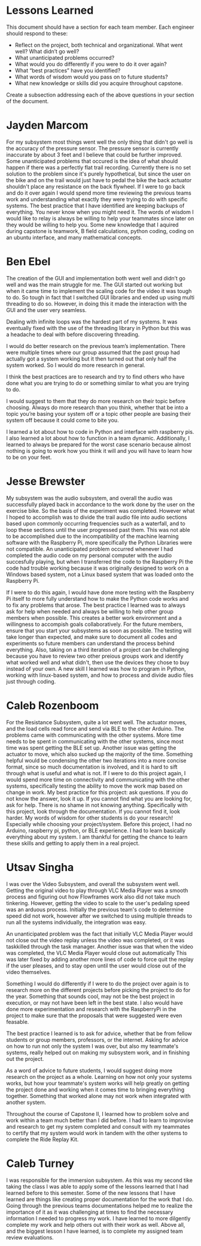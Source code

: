 # Lessons Learned

This document should have a section for each team member. Each engineer should respond to these:

- Reflect on the project, both technical and organizational. What went well? What didn’t go well? 
- What unanticipated problems occurred? 
- What would you do differently if you were to do it over again? 
- What “best practices” have you identified? 
- What words of wisdom would you pass on to future students?
- What new knowledge or skills did you acquire throughout capstone.

Create a subsection addressing each of the above questions in your section of the document. 

# Jayden Marcom
  For my subsystem most things went well the only thing that didn't go well is the accuracy of the pressure sensor. The pressure sensor is currently inaccurate by about 3 feet and I believe that could be further improved. Some unanticipated problems that occured is the idea of what should happen if there was a perfectly flat trail recording. Currently there is no set solution to the problem since it's purely hypothetical, but since the user on the bike and on the trail would just have to pedal the bike the back actuator shouldn't place any resistance on the back flywheel. If I were to go back and do it over again I would spend more time reviewing the previous teams work and understanding what exactly they were trying to do with specific systems. The best practice that I have identified are keeping backups of everything. You never know when you might need it. The words of wisdom I would like to relay is always be willing to help your teammates since later on they would be willing to help you. Some new knowledge that I aquired during capstone is teamwork, B field calculations, python coding, coding on an ubuntu interface, and many mathematical concepts. 

# Ben Ebel 
The creation of the GUI and implementation both went well and didn’t go well and was the main struggle for me. The GUI started out working but when it came time to implement the scaling code for the video it was tough to do. So tough in fact that I switched GUI libraries and ended up using multi threading to do so. However, in doing this it made the interaction with the GUI and the user very seamless. 

Dealing with infinite loops was the hardest part of my systems. It was eventually fixed with the use of the threading library in Python but this was a headache to deal with before discovering threading.

I would do better research on the previous team’s implementation. There were multiple times where our group assumed that the past group had actually got a system working but it then turned out that only half the system worked. So I would do more research in general.

I think the best practices are to research and try to find others who have done what you are trying to do or something similar to what you are trying to do.

I would suggest to them that they do more research on their topic before choosing. Always do more research than you think, whether that be into a topic you’re basing your system off or a topic other people are basing their system off because it could come to bite you.

I learned a lot about how to code in Python and interface with raspberry pis. I also learned a lot about how to function in a team dynamic. Additionally, I learned to always be prepared for the worst case scenario because almost nothing is going to work how you think it will and you will have to learn how to be on your feet.

# Jesse Brewster
  My subsystem was the audio subsystem, and overall the audio was successfully played back in accordance to the work done by the user on the exercise bike. So the basis of the experiment was completed. However what I hoped to accomplish was to divide the trail audio file into audio sections based upon commonly occurring frequencies such as a waterfall, and to loop these sections until the user progressed past them. This was not able to be accomplished due to the incompatibility of the machine learning software with the Raspberry Pi, more specifically the Python Libraries were not compatible. An unanticipated problem occurred whenever I had completed the audio code on my personal computer with the audio succesfully playing, but when I transferred the code to the Raspberry Pi the code had trouble working because it was originally designed to work on a Windows based system, not a Linux based system that was loaded onto the Raspberry Pi. 
  
  If I were to do this again, I would have done more testing with the Raspberry Pi itself to more fully understand how to make the Python code works and to fix any problems that arose. The best practice I learned was to always ask for help when needed and always be willing to help other group members when possible. This creates a better work environment and a willingness to accompish goals collaboratively. For the future members, ensure that you start your subsystems as soon as possible. The testing will take longer than expected, and make sure to document all codes and experiments so future members can understand the process behind everything. Also, taking on a third iteration of a project can be challenging because you have to review two other preious groups work and identify what worked well and what didn't, then use the devices they chose to buy instead of your own. A new skill I learned was how to program in Python, working with linux-based system, and how to process and divide audio files just through coding.

# Caleb Rozenboom
  For the Resistance Subsystem, quite a lot went well. The actuator moves, and the load cells read force and send via BLE to the other Arduino. The problems came with communicating with the other systems. More time needs to be spent in communicating with the other systems, since most time was spent getting the BLE set up. Another issue was getting the actuator to move, which also sucked up the majority of the time. Something helpful would be condensing the other two iterations into a more concise format, since so much documentation is involved, and it is hard to sift through what is useful and what is not. If I were to do this project again, I would spend more time on connectivity and communicating with the other systems, specifically testing the ability to move the work map based on change in work. My best practice for this project: ask questions. If you do not know the answer, look it up. If you cannot find what you are looking for, ask for help. There is no shame in not knowing anything. Specifically with this project, look through the documentation. If you cannot find it, look harder. My words of wisdom for other students is do your research! Especially while choosing your project/system. Before this project, I had no Arduino, raspberry pi, python, or BLE experience. I had to learn basically everything about my system. I am thankful for getting the chance to learn these skills and getting to apply them in a real project. 
  
# Utsav Singha

I was over the Video Subsystem, and overall the subsystem went well. Getting the original video to play through VLC Media Player was a smooth process and figuring out how Flowframes work also did not take much tinkering. However, getting the video to scale to the user's pedaling speed was an arduous process. Initially the previous team's code to determine speed did not work, however after we switched to using multiple threads to run all the systems individually, the integration was easy.

An unanticipated problem was the fact that initially VLC Media Player would not close out the video replay unless the video was completed, or it was taskkilled through the task manager. Another issue was that when the video was completed, the VLC Media Player would close out automatically This was later fixed by adding another more lines of code to force quit the replay if the user pleases, and to stay open until the user would close out of the video themselves.

Something I would do differently if I were to do the project over again is to research more on the different projects before picking the project to do for the year. Something that sounds cool, may not be the best project in execution, or may not have been left in the best state. I also would have done more experimentation and research with the RaspberryPi in the project to make sure that the proposals that were suggested were even feasable.

The best practice I learned is to ask for advice, whether that be from fellow students or group members, professors, or the internet. Asking for advice on how to run not only the system I was over, but also my teammate's systems, really helped out on making my subsystem work, and in finishing out the project.

As a word of advice to future students, I would suggest doing more research on the project as a whole. Learning on how not only your systems works, but how your teammate's system works will help greatly on getting the project done and working when it comes time to bringing everything together. Something that worked alone may not work when integrated with another system. 

Throughout the course of Capstone II, I learned how to problem solve and work within a team much better than I did before. I had to learn to improvise and research to get my system completed and consult with my teammates to certify that my system would work in tandem with the other systems to complete the Ride Replay Kit.

# Caleb Turney

I was responsible for the immersion subsystem. As this was my second tike taking the class I was able to apply some of the lessons learned that I had learned before to this semester. Some of the new lessons that I have learned are things like creating proper documentation for the work that I do. Going through the previous teams documentations helped me to realize the importance of it as it was challenging at times to find the necessary information I needed to progress my work. I have learned to more dilgently complete my work and help others out with their work as well. Above all, and the biggest lesson I have learned, is to complete my assigned team review evaluations.